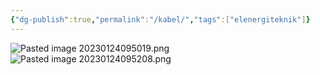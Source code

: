 ```yaml
---
{"dg-publish":true,"permalink":"/kabel/","tags":["elenergiteknik"]}
---
```


![Pasted image 20230124095019.png](/img/user/images/Pasted%20image%2020230124095019.png)
![Pasted image 20230124095208.png](/img/user/images/Pasted%20image%2020230124095208.png)